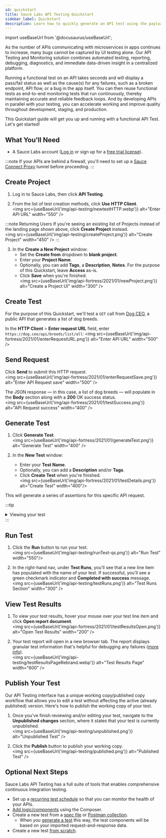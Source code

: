```yaml
---
id: quickstart
title: Sauce Labs API Testing Quickstart
sidebar_label: Quickstart
description: Learn how to quickly generate an API test using the payload from an API call or from a specification file.
---
```


import useBaseUrl from '@docusaurus/useBaseUrl';

As the number of APIs communicating with microservices in apps continues to increase, many bugs cannot be captured by UI testing alone. Our API Testing and Monitoring solution combines automated testing, reporting, debugging, diagnostics, and immediate data-driven insight in a centralized platform.

Running a functional test on an API takes seconds and will display a pass/fail status as well as the cause(s) for any failures, such as a broken endpoint, API flow, or a bug in the app itself. You can then reuse functional tests as end-to-end monitoring tests that run continuously, thereby maintaining accurate and reliable feedback loops. And by developing APIs in parallel with your testing, you can accelerate working and improve quality throughout development, staging, and production.

This Quickstart guide will get you up and running with a functional API Test. Let's get started!

## What You'll Need

- A Sauce Labs account ([Log in](https://accounts.saucelabs.com/am/XUI/#login/) or sign up for a [free trial license](https://saucelabs.com/sign-up)).

:::note
If your APIs are behind a firewall, you'll need to set up a [Sauce Connect Proxy](/api-testing/sauce-connect) tunnel before proceeding.
:::

## Create Project

1. Log in to Sauce Labs, then click **API Testing**.

2. From the list of test creation methods, click **Use HTTP Client**.<br/><img src={useBaseUrl('img/api-testing/newtestHTTP.webp')} alt="Enter API URL" width="550" />

:::note Returning Users
If you're seeing an existing list of Projects instead of the landing page shown above, click **Create Project** instead.<br/><img src={useBaseUrl('img/api-testing/createProject.png')} alt="Create Project" width="450" />
:::

3. In the **Create a New Project** window:
   - Set the **Create from** dropdown to **blank project**.
   - Enter your **Project Name**.
   - Optionally, you can add **Tags**, a **Description**, **Notes**. For the purpose of this Quickstart, leave **Access** as-is.
   - Click **Save** when you're finished. <br/><img src={useBaseUrl('img/api-fortress/2021/01/newProject.png')} alt="Create a Project UI" width="300" />

## Create Test

For the purpose of this Quickstart, we'll test a `GET` call from [Dog CEO](https://dog.ceo/dog-api/documentation/), a public API that generates a list of dog breeds.

In the **HTTP Client** > **Enter request URL** field, enter `https://dog.ceo/api/breeds/list/all`:
<img src={useBaseUrl('img/api-fortress/2021/01/enterRequestURL.png')} alt="Enter API URL" width="500" />

## Send Request

Click **Send** to submit this HTTP request.<br/><img src={useBaseUrl('img/api-fortress/2021/01/enterRequestSave.png')} alt="Enter API Request save" width="500" />

The JSON response &#8212; in this case, a list of dog breeds &#8212; will populate in the **Body** section along with a **200** OK success status.<br/><img src={useBaseUrl('img/api-fortress/2021/01/testSuccess.png')} alt="API Request success" width="400" />

## Generate Test

1. Click **Generate Test**.<br/><img src={useBaseUrl('img/api-fortress/2021/01/generateTest.png')} alt="Generate Test" width="400" />

2. In the **New Test** window:
   - Enter your **Test Name**.
   - Optionally, you can add a **Description** and/or **Tags**.
   - Click **Create Test** when you're finished.<br/><img src={useBaseUrl('img/api-fortress/2021/01/testDetails.png')} alt="Create Test" width="400"/>

This will generate a series of assertions for this specific API request.

:::tip

<details><summary>Viewing your test</summary>

**Visual** view shows your test as UI components:<br/><img src={useBaseUrl('img/api-testing/testVisual.png')} alt="Sample Test Visual View"/>

**Code** view displays it as code:<br/><img src={useBaseUrl('img/api-testing/testCode.webp')} alt="Sample Test Code View"/>

</details>
:::

## Run Test

1. Click the **Run** button to run your test.<br/><img src={useBaseUrl('img/api-testing/runTest-qs.png')} alt="Run Test" width="550"/>

1. In the right-hand nav, under **Test Runs**, you'll see that a new line item has populated with the name of your test. If successful, you'll see a green checkmark indicator and **Completed with success** message.<br/><img src={useBaseUrl('img/api-testing/testRuns.png')} alt="Test Runs Section" width="300" />

## View Test Results

1. To view your test results, hover your mouse over your test line item and click **Open report document**.<br/><img src={useBaseUrl('img/api-fortress/2021/01/testResultsOpen.png')} alt="Open Test Results" width="200" />

1. Your test report will open in a new browser tab. The report displays granular test information that's helpful for debugging any failures ([more info](/api-testing/project-dashboard/#test-outcome-report)).<br/><img src={useBaseUrl('img/api-testing/testResultsPageRebrand.webp')} alt="Test Results Page" width="600" />

## Publish Your Test

Our API Testing interface has a unique working copy/published copy workflow that allows you to edit a test without affecting the active (already published) version. Here's how to publish the working copy of your test.

1. Once you've finish reviewing and/or editing your test, navigate to the **Unpublished changes** section, where it states that your test is currently unpublished.<br/><img src={useBaseUrl('img/api-testing/unpublished.png')} alt="Unpublished Test" />

2. Click the **Publish** button to publish your working copy.<br/><img src={useBaseUrl('img/api-testing/published.png')} alt="Published Test" />

## Optional Next Steps

Sauce Labs API Testing has a full suite of tools that enables comprehensive continuous integration testing.

- Set up a [recurring test schedule](/api-testing/schedule-test) so that you can monitor the health of your APIs.
- [Add logic/components](/api-testing/composer/) using the Composer.
- Create a new test from a [spec file](/api-testing/build-from-spec) or [Postman collection](/api-testing/import-postman-collection).
  - When you [generate a test](#generate-test) this way, the test components will be based on your imported request-and-response data.
- Create a new test [from scratch](/api-testing/composer/).
